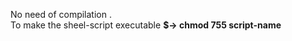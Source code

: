 No need of compilation .<br/>
To make the sheel-script executable 
  <b> $-> chmod 755 script-name </b>
